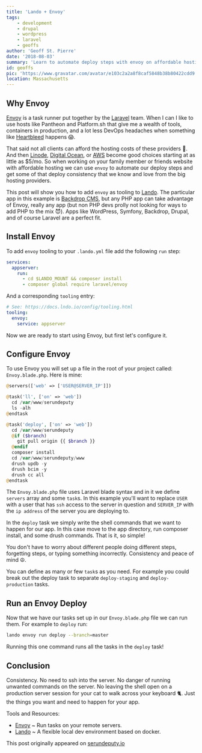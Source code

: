 ```yaml
---
title: 'Lando + Envoy'
tags:
    - development
    - drupal
    - wordpress
    - laravel
    - geoffs
author: 'Geoff St. Pierre'
date: '2018-08-03'
summary: 'Learn to automate deploy steps with envoy on affordable hosting.'
id: geoffs
pic: 'https://www.gravatar.com/avatar/e103c2a2a8f8caf5848b38b80422cdd9'
location: Massachusetts
---
```


Why Envoy
---------

<a href="https://laravel.com/docs/5.6/envoy">Envoy</a> is a task runner put together by the <a href="https://laravel.com">Laravel</a> team. When I can I like to use hosts like Pantheon and Platform.sh that give me a wealth of tools, containers in production, and a lot less DevOps headaches when something like <a href="http://heartbleed.com/">Heartbleed</a> happens 😱. 

That said not all clients can afford the hosting costs of these providers 💸. And then <a href="https://linode.com">Linode</a>, <a href="https://www.digitalocean.com">Digital Ocean</a>, or <a href="https://aws.amazon.com/what-is-cloud-computing/?sc_channel=PS&sc_campaign=acquisition_US&sc_publisher=google&sc_medium=ACQ-P%7CPS-GO%7CBrand%7CSU%7CCore%7CCore%7CUS%7CEN%7CText&sc_content=sitelink&sc_detail=aws&sc_category=core&sc_segment=what_is_cloud_computing&sc_matchtype=e&sc_country=US&s_kwcid=AL!4422!3!280392801017!e!!g!!aws&ef_id=WgzYSgAAAGNYiE_V:20180729121503:s">AWS</a> become good choices starting at as little as $5/mo. So when working on your family member or friends website with affordable hosting we can use `envoy` to automate our deploy steps and get some of that deploy consistency that we know and love from the big hosting providers.

This post will show you how to add `envoy` as tooling to <a href="https://docs.devwithlando.io">Lando</a>. The particular app in this example is <a href="https://backdropcms.org">Backdrop CMS</a>, but any PHP app can take advantage of Envoy, really any app (but non PHP devs prolly not looking for ways to add PHP to the mix 😈).  Apps like WordPress, Symfony, Backdrop, Drupal, and of course Laravel are a perfect fit.

Install Envoy
-------------

To add `envoy` tooling to your `.lando.yml` file add the following `run` step:

```yaml
services:
  appserver:
    run:
      - cd $LANDO_MOUNT && composer install
      - composer global require laravel/envoy
```

And a corresponding `tooling` entry:

```yaml
# See: https://docs.lndo.io/config/tooling.html
tooling:
  envoy:
    service: appserver
```

Now we are ready to start using Envoy, but first let's configure it.

Configure Envoy
---------------

To use Envoy you will set up a file in the root of your project called: `Envoy.blade.php`. Here is mine:

```php
@servers(['web' => ['USER@SERVER_IP']])

@task('ll', ['on' => 'web'])
  cd /var/www/serundeputy
  ls -alh
@endtask

@task('deploy', ['on' => 'web'])
  cd /var/www/serundeputy
  @if ($branch)
    git pull origin {{ $branch }}
  @endif
  composer install
  cd /var/www/serundeputy/www
  drush updb -y
  drush bcim -y
  drush cc all
@endtask
```

The `Envoy.blade.php` file uses Laravel blade syntax and in it we define `servers` array and some `task`s.  In this example you'll want to replace `USER` with a user that has `ssh` access to the server in question and `SERVER_IP` with the `ip address` of the server you are deploying to.

In the `deploy` task we simply write the shell commands that we want to happen for our app.  In this case move to the app directory, run composer install, and some drush commands. That is it, so simple! 

You don't have to worry about different people doing different steps, forgetting steps, or typing something incorrectly. Consistency and peace of mind ☮️.

You can define as many or few `task`s as you need. For example you could break out the deploy task to separate `deploy-staging` and `deploy-production` tasks.

Run an Envoy Deploy
-------------------

Now that we have our tasks set up in our `Envoy.blade.php` file we can run them. For example to `deploy` run:

```bash
lando envoy run deploy --branch=master
```

Running this one command runs all the tasks in the `deploy` task!

Conclusion
----------

Consistency. No need to ssh into the server. No danger of running unwanted commands on the server. No leaving the shell open on a production server session for your cat to walk across your keyboard 🐈. Just the things you want and need to happen for your app.

Tools and Resources:
<ul>
<li><a href="https://laravel.com/docs/5.6/envoy">Envoy</a> ~ Run tasks on your remote servers.</li>
<li><a href="https://docs.devwithlando.io">Lando</a> ~ A flexible local dev environment based on docker.</li>
</ul>

This post originally appeared on <a href="https://serundeputy.io">serundeputy.io</a>

